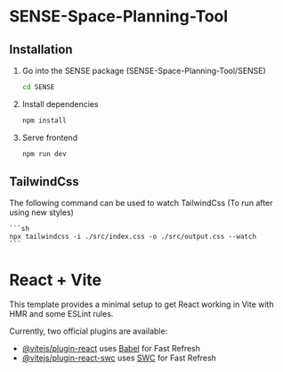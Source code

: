 # SENSE-Space-Planning-Tool

## Installation
1. Go into the SENSE package (SENSE-Space-Planning-Tool/SENSE)

    ```bash
    cd SENSE
    ```

2. Install dependencies

    ```sh
    npm install
    ```

3. Serve frontend

    ```sh
    npm run dev
    ```

## TailwindCss
The following command can be used to watch TailwindCss (To run after using new styles)

    ```sh
    npx tailwindcss -i ./src/index.css -o ./src/output.css --watch
    ```


# React + Vite

This template provides a minimal setup to get React working in Vite with HMR and some ESLint rules.

Currently, two official plugins are available:

- [@vitejs/plugin-react](https://github.com/vitejs/vite-plugin-react/blob/main/packages/plugin-react/README.md) uses [Babel](https://babeljs.io/) for Fast Refresh
- [@vitejs/plugin-react-swc](https://github.com/vitejs/vite-plugin-react-swc) uses [SWC](https://swc.rs/) for Fast Refresh
